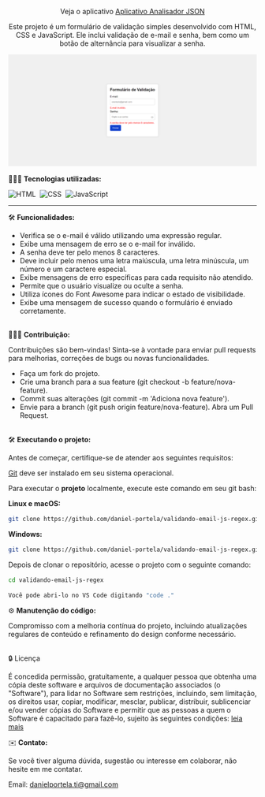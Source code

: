 <div align="center">

Veja o aplicativo <a href="https://validandoemailjsregex.netlify.app/">Aplicativo Analisador JSON</a>

<p>Este projeto é um formulário de validação simples desenvolvido com HTML, CSS e JavaScript. Ele inclui validação de e-mail e senha, bem como um botão de alternância para visualizar a senha.</p>
</div>

![preview](readme-images/preview.jpg)

👨🏼‍💻 <b>Tecnologias utilizadas:</b>

![HTML](https://img.shields.io/badge/-HTML-0D1117?style=for-the-badge&logo=html5&labelColor=0D1117)&nbsp;
![CSS](https://img.shields.io/badge/-CSS-0D1117?style=for-the-badge&logo=CSS3&logoColor=blue&labelColor=0D1117)&nbsp;
![JavaScript](https://img.shields.io/badge/-javascript-0D1117?style=for-the-badge&logo=javascript&logoColor=yellow&labelColor=0D1117)&nbsp;<hr>

🛠️ <b>Funcionalidades:</b>

- Verifica se o e-mail é válido utilizando uma expressão regular.
- Exibe uma mensagem de erro se o e-mail for inválido.
- A senha deve ter pelo menos 8 caracteres.
- Deve incluir pelo menos uma letra maiúscula, uma letra minúscula, um número e um caractere especial.
- Exibe mensagens de erro específicas para cada requisito não atendido.
- Permite que o usuário visualize ou oculte a senha.
- Utiliza ícones do Font Awesome para indicar o estado de visibilidade.
- Exibe uma mensagem de sucesso quando o formulário é enviado corretamente.<br><br>

🧑🏻‍🔧 <b>Contribuição:</b>

Contribuições são bem-vindas! Sinta-se à vontade para enviar pull requests para melhorias, correções de bugs ou novas funcionalidades.

- Faça um fork do projeto.
- Crie uma branch para a sua feature (git checkout -b feature/nova-feature).
- Commit suas alterações (git commit -m 'Adiciona nova feature').
- Envie para a branch (git push origin feature/nova-feature).
Abra um Pull Request.<br><br>

🛠️ <b>Executando o projeto:</b>

<p>Antes de começar, certifique-se de atender aos seguintes requisitos:</p>

[Git](https://git-scm.com/downloads "Download Git") deve ser instalado em seu sistema operacional.

Para executar o <b>projeto</b> localmente, execute este comando em seu git bash:

<b>Linux e macOS:</b>

```bash
git clone https://github.com/daniel-portela/validando-email-js-regex.git
```

<b>Windows:</b>

```bash
git clone https://github.com/daniel-portela/validando-email-js-regex.git
```
Depois de clonar o repositório, acesse o projeto com o seguinte comando:

```bash
cd validando-email-js-regex
```

```bash
Você pode abri-lo no VS Code digitando "code ."
```

⚙️ <b>Manutenção do código:</b>

Compromisso com a melhoria contínua do projeto, incluindo atualizações regulares de conteúdo e refinamento do design conforme necessário.<br><br>

🔒 Licença

É concedida permissão, gratuitamente, a qualquer pessoa que obtenha uma cópia deste software e arquivos de documentação associados (o "Software"), para lidar no Software sem restrições, incluindo, sem limitação, os direitos usar, copiar, modificar, mesclar, publicar, distribuir, sublicenciar e/ou vender cópias do Software e permitir que as pessoas a quem o Software é capacitado para fazê-lo, sujeito às seguintes condições: [leia mais](LICENSE)

✉️ <b>Contato:</b>

Se você tiver alguma dúvida, sugestão ou interesse em colaborar, não hesite em me contatar.

Email: <a href="mailto:danielportela.ti@gmail.com">danielportela.ti@gmail.com</a> 


